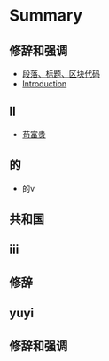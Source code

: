 # Summary

## 修辞和强调

* [段落、标题、区块代码](chapter1.md)
* [Introduction](README.md)

## ll

* [苟富贵](ll/gou-fu-gui.md)

## 的

* 的v

## 共和国

## iii

## 修辞

## yuyi

## 修辞和强调

